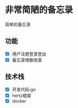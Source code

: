 # 非常简陋的备忘录

简单的备忘录

## 功能

- [x] 用户注册登录登出
- [x] 备忘录增删改查

## 技术栈

- [x] 开发代码:go
- [x] hertz框架
- [x] docker
